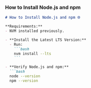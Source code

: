 
### How to Install Node.js and npm

```markdown
# How to Install Node.js and npm 🌐

**Requirements:**
- NVM installed previously.

- **Install the Latest LTS Version:**
  - Run:
    ```bash
    nvm install --lts
    ```

- **Verify Node.js and npm:**
  ```bash
  node --version
  npm --version
